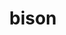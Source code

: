 ---
title: "bison"
layout: cache
categories: [package, develop]
meta: {"versions": ["3.3.2", "3.8.2"], "compilers": ["gcc@=11.1.0", "gcc@=11.3.0", "gcc@=11.4.0", "gcc@=12.1.0", "gcc@=12.3.0", "gcc@=7.3.1", "gcc@=7.5.0", "gcc@=8.4.0"], "oss": ["amzn2", "ubuntu18.04", "ubuntu20.04", "ubuntu22.04"], "platforms": ["linux"], "targets": ["aarch64", "icelake", "ivybridge", "neoverse_n1", "ppc64le", "skylake_avx512", "x86_64", "x86_64_v3"], "stacks": ["aws-ahug", "aws-ahug-aarch64", "aws-isc", "aws-isc-aarch64", "data-vis-sdk", "e4s", "e4s-oneapi", "e4s-power", "gpu-tests", "ml-linux-x86_64-cpu", "ml-linux-x86_64-cuda", "ml-linux-x86_64-rocm", "radiuss", "radiuss-aws", "radiuss-aws-aarch64", "root", "tutorial"], "num_specs": 35, "num_specs_by_stack": {"aws-ahug-aarch64": 10, "aws-isc-aarch64": 10, "radiuss-aws-aarch64": 10, "root": 35, "ml-linux-x86_64-rocm": 3, "radiuss-aws": 1, "ml-linux-x86_64-cuda": 3, "aws-ahug": 1, "aws-isc": 1, "ml-linux-x86_64-cpu": 3, "tutorial": 14, "radiuss": 3, "e4s-power": 2, "e4s-oneapi": 2, "gpu-tests": 1, "data-vis-sdk": 1, "e4s": 1}}
spec_details: [{"hash": "rs4774qeheplsex3pvieyxign4g44p6t", "compiler": "gcc@=7.3.1", "versions": ["3.8.2"], "os": "amzn2", "platform": "linux", "target": "aarch64", "variants": ["build_system=autotools"], "stacks": ["aws-ahug-aarch64", "aws-isc-aarch64", "radiuss-aws-aarch64", "root"], "size": "-", "tarball": "https://binaries.spack.io/develop/build_cache/linux-amzn2-aarch64/gcc-7.3.1/bison-3.8.2/linux-amzn2-aarch64-gcc-7.3.1-bison-3.8.2-rs4774qeheplsex3pvieyxign4g44p6t.spack"}, {"hash": "74idn2edaoupu2ztzycnfvwucjspvze6", "compiler": "gcc@=7.3.1", "versions": ["3.8.2"], "os": "amzn2", "platform": "linux", "target": "aarch64", "variants": ["build_system=autotools"], "stacks": ["aws-ahug-aarch64", "aws-isc-aarch64", "radiuss-aws-aarch64", "root"], "size": "-", "tarball": "https://binaries.spack.io/develop/build_cache/linux-amzn2-aarch64/gcc-7.3.1/bison-3.8.2/linux-amzn2-aarch64-gcc-7.3.1-bison-3.8.2-74idn2edaoupu2ztzycnfvwucjspvze6.spack"}, {"hash": "ynmbsv3kebaqdjlgfpemhq34hboftafk", "compiler": "gcc@=7.3.1", "versions": ["3.8.2"], "os": "amzn2", "platform": "linux", "target": "aarch64", "variants": ["build_system=autotools"], "stacks": ["aws-ahug-aarch64", "aws-isc-aarch64", "radiuss-aws-aarch64", "root"], "size": "-", "tarball": "https://binaries.spack.io/develop/build_cache/linux-amzn2-aarch64/gcc-7.3.1/bison-3.8.2/linux-amzn2-aarch64-gcc-7.3.1-bison-3.8.2-ynmbsv3kebaqdjlgfpemhq34hboftafk.spack"}, {"hash": "5sxy62vx2wjlmjmjw3u2pq4sb55jifnp", "compiler": "gcc@=7.3.1", "versions": ["3.8.2"], "os": "amzn2", "platform": "linux", "target": "aarch64", "variants": ["build_system=autotools"], "stacks": ["aws-ahug-aarch64", "aws-isc-aarch64", "radiuss-aws-aarch64", "root"], "size": "-", "tarball": "https://binaries.spack.io/develop/build_cache/linux-amzn2-aarch64/gcc-7.3.1/bison-3.8.2/linux-amzn2-aarch64-gcc-7.3.1-bison-3.8.2-5sxy62vx2wjlmjmjw3u2pq4sb55jifnp.spack"}, {"hash": "s4h4s23afmrkcjpim7l53pzovzpnndpv", "compiler": "gcc@=7.3.1", "versions": ["3.8.2"], "os": "amzn2", "platform": "linux", "target": "aarch64", "variants": ["build_system=autotools"], "stacks": ["aws-ahug-aarch64", "aws-isc-aarch64", "radiuss-aws-aarch64", "root"], "size": "-", "tarball": "https://binaries.spack.io/develop/build_cache/linux-amzn2-aarch64/gcc-7.3.1/bison-3.8.2/linux-amzn2-aarch64-gcc-7.3.1-bison-3.8.2-s4h4s23afmrkcjpim7l53pzovzpnndpv.spack"}, {"hash": "3gpun3yh4vf6uisgdm4wqewtmyun4g6i", "compiler": "gcc@=12.3.0", "versions": ["3.8.2"], "os": "amzn2", "platform": "linux", "target": "icelake", "variants": ["build_system=autotools"], "stacks": ["root"], "size": "-", "tarball": "https://binaries.spack.io/develop/build_cache/linux-amzn2-icelake/gcc-12.3.0/bison-3.8.2/linux-amzn2-icelake-gcc-12.3.0-bison-3.8.2-3gpun3yh4vf6uisgdm4wqewtmyun4g6i.spack"}, {"hash": "bjtxsfnohv5bfjeexiynyp34wk6a76m4", "compiler": "gcc@=7.3.1", "versions": ["3.8.2"], "os": "amzn2", "platform": "linux", "target": "ivybridge", "variants": ["build_system=autotools"], "stacks": ["root"], "size": "-", "tarball": "https://binaries.spack.io/develop/build_cache/linux-amzn2-ivybridge/gcc-7.3.1/bison-3.8.2/linux-amzn2-ivybridge-gcc-7.3.1-bison-3.8.2-bjtxsfnohv5bfjeexiynyp34wk6a76m4.spack"}, {"hash": "6ykh2rb72dzqois4xjsdu2mcs2p64uw5", "compiler": "gcc@=7.3.1", "versions": ["3.8.2"], "os": "amzn2", "platform": "linux", "target": "ivybridge", "variants": ["build_system=autotools"], "stacks": ["root"], "size": "-", "tarball": "https://binaries.spack.io/develop/build_cache/linux-amzn2-ivybridge/gcc-7.3.1/bison-3.8.2/linux-amzn2-ivybridge-gcc-7.3.1-bison-3.8.2-6ykh2rb72dzqois4xjsdu2mcs2p64uw5.spack"}, {"hash": "mf26o2cay5wtd5q2rlhvyqj3ie6tqmns", "compiler": "gcc@=7.3.1", "versions": ["3.8.2"], "os": "amzn2", "platform": "linux", "target": "neoverse_n1", "variants": ["build_system=autotools"], "stacks": ["aws-ahug-aarch64", "aws-isc-aarch64", "radiuss-aws-aarch64", "root"], "size": "-", "tarball": "https://binaries.spack.io/develop/build_cache/linux-amzn2-neoverse_n1/gcc-7.3.1/bison-3.8.2/linux-amzn2-neoverse_n1-gcc-7.3.1-bison-3.8.2-mf26o2cay5wtd5q2rlhvyqj3ie6tqmns.spack"}, {"hash": "yen2e3btiakjkznb4o5e57i6dsdux2vj", "compiler": "gcc@=7.3.1", "versions": ["3.8.2"], "os": "amzn2", "platform": "linux", "target": "neoverse_n1", "variants": ["build_system=autotools"], "stacks": ["aws-ahug-aarch64", "aws-isc-aarch64", "radiuss-aws-aarch64", "root"], "size": "-", "tarball": "https://binaries.spack.io/develop/build_cache/linux-amzn2-neoverse_n1/gcc-7.3.1/bison-3.8.2/linux-amzn2-neoverse_n1-gcc-7.3.1-bison-3.8.2-yen2e3btiakjkznb4o5e57i6dsdux2vj.spack"}, {"hash": "q2i3e4b3gp4y4lw2wv6ze54rsicwic2u", "compiler": "gcc@=7.3.1", "versions": ["3.8.2"], "os": "amzn2", "platform": "linux", "target": "neoverse_n1", "variants": ["build_system=autotools"], "stacks": ["aws-ahug-aarch64", "aws-isc-aarch64", "radiuss-aws-aarch64", "root"], "size": "-", "tarball": "https://binaries.spack.io/develop/build_cache/linux-amzn2-neoverse_n1/gcc-7.3.1/bison-3.8.2/linux-amzn2-neoverse_n1-gcc-7.3.1-bison-3.8.2-q2i3e4b3gp4y4lw2wv6ze54rsicwic2u.spack"}, {"hash": "kome2se3cy7hkoxkk4fep744lfplonnl", "compiler": "gcc@=7.3.1", "versions": ["3.8.2"], "os": "amzn2", "platform": "linux", "target": "neoverse_n1", "variants": ["build_system=autotools"], "stacks": ["aws-ahug-aarch64", "aws-isc-aarch64", "radiuss-aws-aarch64", "root"], "size": "-", "tarball": "https://binaries.spack.io/develop/build_cache/linux-amzn2-neoverse_n1/gcc-7.3.1/bison-3.8.2/linux-amzn2-neoverse_n1-gcc-7.3.1-bison-3.8.2-kome2se3cy7hkoxkk4fep744lfplonnl.spack"}, {"hash": "v53zqjkf3gbcnr5k4skcj5p335irxhax", "compiler": "gcc@=7.3.1", "versions": ["3.8.2"], "os": "amzn2", "platform": "linux", "target": "neoverse_n1", "variants": ["build_system=autotools"], "stacks": ["aws-ahug-aarch64", "aws-isc-aarch64", "radiuss-aws-aarch64", "root"], "size": "-", "tarball": "https://binaries.spack.io/develop/build_cache/linux-amzn2-neoverse_n1/gcc-7.3.1/bison-3.8.2/linux-amzn2-neoverse_n1-gcc-7.3.1-bison-3.8.2-v53zqjkf3gbcnr5k4skcj5p335irxhax.spack"}, {"hash": "bsh2vmtvs2l3qlvvcmtcfkkogq2wf3vp", "compiler": "gcc@=12.3.0", "versions": ["3.8.2"], "os": "amzn2", "platform": "linux", "target": "skylake_avx512", "variants": ["build_system=autotools"], "stacks": ["root"], "size": "-", "tarball": "https://binaries.spack.io/develop/build_cache/linux-amzn2-skylake_avx512/gcc-12.3.0/bison-3.8.2/linux-amzn2-skylake_avx512-gcc-12.3.0-bison-3.8.2-bsh2vmtvs2l3qlvvcmtcfkkogq2wf3vp.spack"}, {"hash": "a56zo53gqoxtrmcsrb6pibldwvmbrmwe", "compiler": "gcc@=7.3.1", "versions": ["3.8.2"], "os": "amzn2", "platform": "linux", "target": "x86_64_v3", "variants": ["build_system=autotools"], "stacks": ["ml-linux-x86_64-rocm", "radiuss-aws", "ml-linux-x86_64-cuda", "aws-ahug", "aws-isc", "ml-linux-x86_64-cpu", "root"], "size": "-", "tarball": "https://binaries.spack.io/develop/build_cache/linux-amzn2-x86_64_v3/gcc-7.3.1/bison-3.8.2/linux-amzn2-x86_64_v3-gcc-7.3.1-bison-3.8.2-a56zo53gqoxtrmcsrb6pibldwvmbrmwe.spack"}, {"hash": "xefkctdjvm3bl4khbdo7mtjp6fdw3nun", "compiler": "gcc@=8.4.0", "versions": ["3.8.2"], "os": "ubuntu18.04", "platform": "linux", "target": "x86_64", "variants": [], "stacks": ["tutorial", "root"], "size": "-", "tarball": "https://binaries.spack.io/develop/build_cache/linux-ubuntu18.04-x86_64/gcc-8.4.0/bison-3.8.2/linux-ubuntu18.04-x86_64-gcc-8.4.0-bison-3.8.2-xefkctdjvm3bl4khbdo7mtjp6fdw3nun.spack"}, {"hash": "2jmxxh3p4hcff5p5k4wyjqk73u6wlbdh", "compiler": "gcc@=8.4.0", "versions": ["3.8.2"], "os": "ubuntu18.04", "platform": "linux", "target": "x86_64", "variants": [], "stacks": ["tutorial", "root"], "size": "-", "tarball": "https://binaries.spack.io/develop/build_cache/linux-ubuntu18.04-x86_64/gcc-8.4.0/bison-3.8.2/linux-ubuntu18.04-x86_64-gcc-8.4.0-bison-3.8.2-2jmxxh3p4hcff5p5k4wyjqk73u6wlbdh.spack"}, {"hash": "un6vjnxlyiwvkq4eihdyz76atdjtwyjh", "compiler": "gcc@=8.4.0", "versions": ["3.8.2"], "os": "ubuntu18.04", "platform": "linux", "target": "x86_64", "variants": [], "stacks": ["tutorial", "root"], "size": "-", "tarball": "https://binaries.spack.io/develop/build_cache/linux-ubuntu18.04-x86_64/gcc-8.4.0/bison-3.8.2/linux-ubuntu18.04-x86_64-gcc-8.4.0-bison-3.8.2-un6vjnxlyiwvkq4eihdyz76atdjtwyjh.spack"}, {"hash": "sfeprpncf6auko7on3dpvitkyo43lxnz", "compiler": "gcc@=8.4.0", "versions": ["3.8.2"], "os": "ubuntu18.04", "platform": "linux", "target": "x86_64", "variants": [], "stacks": ["tutorial", "root"], "size": "-", "tarball": "https://binaries.spack.io/develop/build_cache/linux-ubuntu18.04-x86_64/gcc-8.4.0/bison-3.8.2/linux-ubuntu18.04-x86_64-gcc-8.4.0-bison-3.8.2-sfeprpncf6auko7on3dpvitkyo43lxnz.spack"}, {"hash": "yplpyqwj5nvbsxmm6uqtqv2gqc7ra334", "compiler": "gcc@=8.4.0", "versions": ["3.8.2"], "os": "ubuntu18.04", "platform": "linux", "target": "x86_64", "variants": [], "stacks": ["tutorial", "root"], "size": "-", "tarball": "https://binaries.spack.io/develop/build_cache/linux-ubuntu18.04-x86_64/gcc-8.4.0/bison-3.8.2/linux-ubuntu18.04-x86_64-gcc-8.4.0-bison-3.8.2-yplpyqwj5nvbsxmm6uqtqv2gqc7ra334.spack"}, {"hash": "ehne6wkg3bvqcvo2ogb47kdsd4swbbzo", "compiler": "gcc@=8.4.0", "versions": ["3.8.2"], "os": "ubuntu18.04", "platform": "linux", "target": "x86_64", "variants": ["build_system=autotools"], "stacks": ["tutorial", "root"], "size": "-", "tarball": "https://binaries.spack.io/develop/build_cache/linux-ubuntu18.04-x86_64/gcc-8.4.0/bison-3.8.2/linux-ubuntu18.04-x86_64-gcc-8.4.0-bison-3.8.2-ehne6wkg3bvqcvo2ogb47kdsd4swbbzo.spack"}, {"hash": "l7at4blwifebx6aqlby6nsm7rckrvhod", "compiler": "gcc@=7.5.0", "versions": ["3.8.2"], "os": "ubuntu18.04", "platform": "linux", "target": "x86_64_v3", "variants": ["build_system=autotools"], "stacks": ["tutorial", "radiuss", "root"], "size": "-", "tarball": "https://binaries.spack.io/develop/build_cache/linux-ubuntu18.04-x86_64_v3/gcc-7.5.0/bison-3.8.2/linux-ubuntu18.04-x86_64_v3-gcc-7.5.0-bison-3.8.2-l7at4blwifebx6aqlby6nsm7rckrvhod.spack"}, {"hash": "bqeng3zhfztwmjrryvars5tyvkvyoley", "compiler": "gcc@=7.5.0", "versions": ["3.8.2"], "os": "ubuntu18.04", "platform": "linux", "target": "x86_64_v3", "variants": ["build_system=autotools"], "stacks": ["tutorial", "radiuss", "root"], "size": "-", "tarball": "https://binaries.spack.io/develop/build_cache/linux-ubuntu18.04-x86_64_v3/gcc-7.5.0/bison-3.8.2/linux-ubuntu18.04-x86_64_v3-gcc-7.5.0-bison-3.8.2-bqeng3zhfztwmjrryvars5tyvkvyoley.spack"}, {"hash": "vputaayxglfoc7hmy4scqlprbkcikafs", "compiler": "gcc@=7.5.0", "versions": ["3.8.2"], "os": "ubuntu18.04", "platform": "linux", "target": "x86_64_v3", "variants": ["build_system=autotools"], "stacks": ["tutorial", "radiuss", "root"], "size": "-", "tarball": "https://binaries.spack.io/develop/build_cache/linux-ubuntu18.04-x86_64_v3/gcc-7.5.0/bison-3.8.2/linux-ubuntu18.04-x86_64_v3-gcc-7.5.0-bison-3.8.2-vputaayxglfoc7hmy4scqlprbkcikafs.spack"}, {"hash": "xolk62yjfv7p2tx6rygjubeku3dodgf4", "compiler": "gcc@=8.4.0", "versions": ["3.8.2"], "os": "ubuntu18.04", "platform": "linux", "target": "x86_64_v3", "variants": ["build_system=autotools"], "stacks": ["tutorial", "root"], "size": "-", "tarball": "https://binaries.spack.io/develop/build_cache/linux-ubuntu18.04-x86_64_v3/gcc-8.4.0/bison-3.8.2/linux-ubuntu18.04-x86_64_v3-gcc-8.4.0-bison-3.8.2-xolk62yjfv7p2tx6rygjubeku3dodgf4.spack"}, {"hash": "hb5rdkwx6cu35h7m3v5cved5jh2ia27v", "compiler": "gcc@=8.4.0", "versions": ["3.8.2"], "os": "ubuntu18.04", "platform": "linux", "target": "x86_64_v3", "variants": ["build_system=autotools"], "stacks": ["tutorial", "root"], "size": "-", "tarball": "https://binaries.spack.io/develop/build_cache/linux-ubuntu18.04-x86_64_v3/gcc-8.4.0/bison-3.8.2/linux-ubuntu18.04-x86_64_v3-gcc-8.4.0-bison-3.8.2-hb5rdkwx6cu35h7m3v5cved5jh2ia27v.spack"}, {"hash": "ip2trhqv2xybg3fqz2rfmv75fmhxsj4c", "compiler": "gcc@=8.4.0", "versions": ["3.8.2"], "os": "ubuntu18.04", "platform": "linux", "target": "x86_64_v3", "variants": ["build_system=autotools"], "stacks": ["tutorial", "root"], "size": "-", "tarball": "https://binaries.spack.io/develop/build_cache/linux-ubuntu18.04-x86_64_v3/gcc-8.4.0/bison-3.8.2/linux-ubuntu18.04-x86_64_v3-gcc-8.4.0-bison-3.8.2-ip2trhqv2xybg3fqz2rfmv75fmhxsj4c.spack"}, {"hash": "4pjgdg2qfofujcltkq3qixzcfp5xp5wk", "compiler": "gcc@=11.1.0", "versions": ["3.8.2"], "os": "ubuntu20.04", "platform": "linux", "target": "ppc64le", "variants": ["build_system=autotools"], "stacks": ["e4s-power", "root"], "size": "-", "tarball": "https://binaries.spack.io/develop/build_cache/linux-ubuntu20.04-ppc64le/gcc-11.1.0/bison-3.8.2/linux-ubuntu20.04-ppc64le-gcc-11.1.0-bison-3.8.2-4pjgdg2qfofujcltkq3qixzcfp5xp5wk.spack"}, {"hash": "ljocmcr7s62h73kvqtkfxlijwjte4hfd", "compiler": "gcc@=11.1.0", "versions": ["3.8.2"], "os": "ubuntu20.04", "platform": "linux", "target": "ppc64le", "variants": ["build_system=autotools"], "stacks": ["e4s-power", "root"], "size": "-", "tarball": "https://binaries.spack.io/develop/build_cache/linux-ubuntu20.04-ppc64le/gcc-11.1.0/bison-3.8.2/linux-ubuntu20.04-ppc64le-gcc-11.1.0-bison-3.8.2-ljocmcr7s62h73kvqtkfxlijwjte4hfd.spack"}, {"hash": "rymxoc2ymp5mohttkhprmxpqeggx3uc3", "compiler": "gcc@=11.1.0", "versions": ["3.8.2"], "os": "ubuntu20.04", "platform": "linux", "target": "x86_64", "variants": ["build_system=autotools"], "stacks": ["e4s-oneapi", "root"], "size": "-", "tarball": "https://binaries.spack.io/develop/build_cache/linux-ubuntu20.04-x86_64/gcc-11.1.0/bison-3.8.2/linux-ubuntu20.04-x86_64-gcc-11.1.0-bison-3.8.2-rymxoc2ymp5mohttkhprmxpqeggx3uc3.spack"}, {"hash": "m7pdty235cwlmd3nt5mrzozwmdebrtcf", "compiler": "gcc@=11.4.0", "versions": ["3.3.2"], "os": "ubuntu20.04", "platform": "linux", "target": "x86_64", "variants": ["build_system=autotools"], "stacks": ["e4s-oneapi", "root"], "size": "-", "tarball": "https://binaries.spack.io/develop/build_cache/linux-ubuntu20.04-x86_64/gcc-11.4.0/bison-3.3.2/linux-ubuntu20.04-x86_64-gcc-11.4.0-bison-3.3.2-m7pdty235cwlmd3nt5mrzozwmdebrtcf.spack"}, {"hash": "lznf7racgmk5moz7o3gvryph5ffzejlh", "compiler": "gcc@=11.1.0", "versions": ["3.8.2"], "os": "ubuntu20.04", "platform": "linux", "target": "x86_64_v3", "variants": ["build_system=autotools"], "stacks": ["gpu-tests", "data-vis-sdk", "e4s", "root"], "size": "-", "tarball": "https://binaries.spack.io/develop/build_cache/linux-ubuntu20.04-x86_64_v3/gcc-11.1.0/bison-3.8.2/linux-ubuntu20.04-x86_64_v3-gcc-11.1.0-bison-3.8.2-lznf7racgmk5moz7o3gvryph5ffzejlh.spack"}, {"hash": "m25tvcsu6bg3wuvv4dmjge7pzf3fbarm", "compiler": "gcc@=11.3.0", "versions": ["3.8.2"], "os": "ubuntu22.04", "platform": "linux", "target": "x86_64_v3", "variants": ["build_system=autotools"], "stacks": ["ml-linux-x86_64-rocm", "tutorial", "ml-linux-x86_64-cuda", "ml-linux-x86_64-cpu", "root"], "size": "-", "tarball": "https://binaries.spack.io/develop/build_cache/linux-ubuntu22.04-x86_64_v3/gcc-11.3.0/bison-3.8.2/linux-ubuntu22.04-x86_64_v3-gcc-11.3.0-bison-3.8.2-m25tvcsu6bg3wuvv4dmjge7pzf3fbarm.spack"}, {"hash": "kd4gtrbgakky7sr2k3geqybmtypjutsx", "compiler": "gcc@=11.3.0", "versions": ["3.8.2"], "os": "ubuntu22.04", "platform": "linux", "target": "x86_64_v3", "variants": ["build_system=autotools"], "stacks": ["ml-linux-x86_64-rocm", "ml-linux-x86_64-cpu", "ml-linux-x86_64-cuda", "root"], "size": "-", "tarball": "https://binaries.spack.io/develop/build_cache/linux-ubuntu22.04-x86_64_v3/gcc-11.3.0/bison-3.8.2/linux-ubuntu22.04-x86_64_v3-gcc-11.3.0-bison-3.8.2-kd4gtrbgakky7sr2k3geqybmtypjutsx.spack"}, {"hash": "mn6sql7lbu6ve47xeraskjnaus6stuj2", "compiler": "gcc@=12.1.0", "versions": ["3.8.2"], "os": "ubuntu22.04", "platform": "linux", "target": "x86_64_v3", "variants": ["build_system=autotools"], "stacks": ["tutorial", "root"], "size": "-", "tarball": "https://binaries.spack.io/develop/build_cache/linux-ubuntu22.04-x86_64_v3/gcc-12.1.0/bison-3.8.2/linux-ubuntu22.04-x86_64_v3-gcc-12.1.0-bison-3.8.2-mn6sql7lbu6ve47xeraskjnaus6stuj2.spack"}]
---